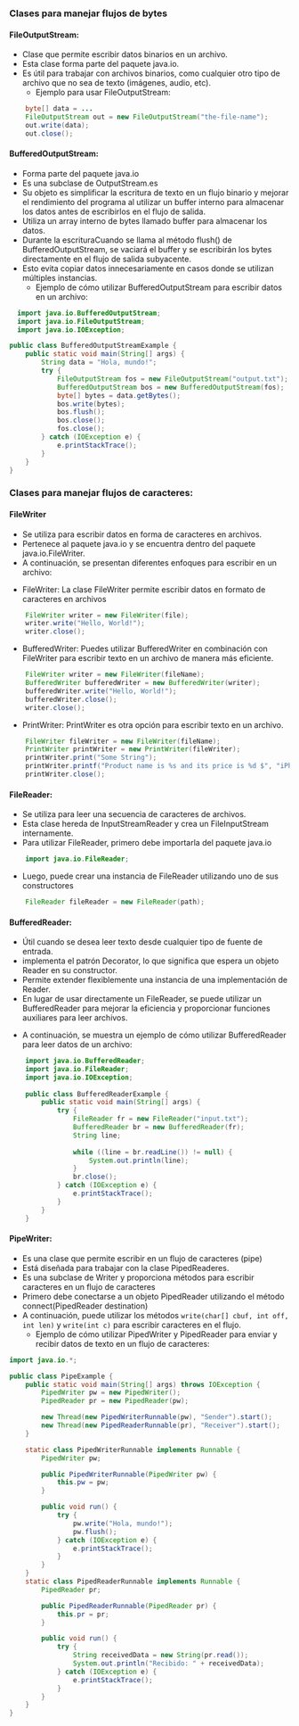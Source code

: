 ### Clases para manejar flujos de bytes

#### FileOutputStream:
- Clase que permite escribir datos binarios en un archivo. 
- Esta clase forma parte del paquete java.io.
- Es útil para trabajar con archivos binarios, como cualquier otro tipo de archivo que no sea de texto (imágenes, audio, etc).
  - Ejemplo para usar FileOutputStream:
```` java
    byte[] data = ...
    FileOutputStream out = new FileOutputStream("the-file-name");
    out.write(data);
    out.close();
````

#### BufferedOutputStream:
- Forma parte del paquete java.io
- Es una subclase de OutputStream.es 
- Su objeto es simplificar la escritura de texto en un flujo binario y mejorar el rendimiento del programa 
al utilizar un buffer interno para almacenar los datos antes de escribirlos en el flujo de salida.
- Utiliza un array interno de bytes llamado buffer para almacenar los datos.
- Durante la escrituraCuando se llama al método flush() de BufferedOutputStream, 
se vaciará el buffer y se escribirán los bytes directamente en el flujo de salida subyacente.
- Esto evita copiar datos innecesariamente en casos donde se utilizan múltiples instancias.
  - Ejemplo de cómo utilizar BufferedOutputStream para escribir datos en un archivo:

```` java 
  import java.io.BufferedOutputStream;
  import java.io.FileOutputStream;
  import java.io.IOException;

public class BufferedOutputStreamExample {
    public static void main(String[] args) {
        String data = "Hola, mundo!";
        try {
            FileOutputStream fos = new FileOutputStream("output.txt");
            BufferedOutputStream bos = new BufferedOutputStream(fos);
            byte[] bytes = data.getBytes();
            bos.write(bytes);
            bos.flush();
            bos.close();
            fos.close();
        } catch (IOException e) {
            e.printStackTrace();
        }
    }
}
````

### Clases para manejar flujos de caracteres:

#### FileWriter
- Se utiliza para escribir datos en forma de caracteres en archivos. 
- Pertenece al paquete java.io y se encuentra dentro del paquete java.io.FileWriter.
- A continuación, se presentan diferentes enfoques para escribir en un archivo:
* FileWriter: La clase FileWriter permite escribir datos en formato de caracteres en archivos
```` java
    FileWriter writer = new FileWriter(file);
    writer.write("Hello, World!");
    writer.close();
```` 

  * BufferedWriter: Puedes utilizar BufferedWriter en combinación con FileWriter para escribir texto en un archivo de manera más eficiente.
```` java 
    FileWriter writer = new FileWriter(fileName);
    BufferedWriter bufferedWriter = new BufferedWriter(writer);
    bufferedWriter.write("Hello, World!");
    bufferedWriter.close();
    writer.close();
````
* PrintWriter: PrintWriter es otra opción para escribir texto en un archivo.
```` java 
    FileWriter fileWriter = new FileWriter(fileName);
    PrintWriter printWriter = new PrintWriter(fileWriter);
    printWriter.print("Some String");
    printWriter.printf("Product name is %s and its price is %d $", "iPhone", 1000);
    printWriter.close();
````

#### FileReader:
- Se utiliza para leer una secuencia de caracteres de archivos. 
- Esta clase hereda de InputStreamReader y crea un FileInputStream internamente.
- Para utilizar FileReader, primero debe importarla del paquete java.io
````java 
    import java.io.FileReader;
````
- Luego, puede crear una instancia de FileReader utilizando uno de sus constructores
````java 
    FileReader fileReader = new FileReader(path);
````


#### BufferedReader:
- Útil cuando se desea leer texto desde cualquier tipo de fuente de entrada.
- implementa el patrón Decorator, lo que significa que espera un objeto Reader en su constructor.
- Permite extender flexiblemente una instancia de una implementación de Reader.
- En lugar de usar directamente un FileReader, se puede utilizar un BufferedReader para 
mejorar la eficiencia y proporcionar funciones auxiliares para leer archivos.
* A continuación, se muestra un ejemplo de cómo utilizar BufferedReader para leer datos de un archivo:

````java 
    import java.io.BufferedReader;
    import java.io.FileReader;
    import java.io.IOException;
    
    public class BufferedReaderExample {
        public static void main(String[] args) {
            try {
                FileReader fr = new FileReader("input.txt");
                BufferedReader br = new BufferedReader(fr);
                String line;
    
                while ((line = br.readLine()) != null) {
                    System.out.println(line);
                }
                br.close();
            } catch (IOException e) {
                e.printStackTrace();
            }
        }
    }

````

#### PipeWriter:

- Es una clase que permite escribir en un flujo de caracteres (pipe) 
- Está diseñada para trabajar con la clase PipedReaderes.
- Es una subclase de Writer y proporciona métodos para escribir caracteres en un flujo de caracteres
- Primero debe conectarse a un objeto PipedReader utilizando el método connect(PipedReader destination)
- A continuación, puede utilizar los métodos ````write(char[] cbuf, int off, int len)```` y ````write(int c)```` para escribir caracteres en el flujo.
  - Ejemplo de cómo utilizar PipedWriter y PipedReader para enviar y recibir datos de texto en un flujo de caracteres:

````java
import java.io.*;

public class PipeExample {
    public static void main(String[] args) throws IOException {
        PipedWriter pw = new PipedWriter();
        PipedReader pr = new PipedReader(pw);

        new Thread(new PipedWriterRunnable(pw), "Sender").start();
        new Thread(new PipedReaderRunnable(pr), "Receiver").start();
    }

    static class PipedWriterRunnable implements Runnable {
        PipedWriter pw;

        public PipedWriterRunnable(PipedWriter pw) {
            this.pw = pw;
        }

        public void run() {
            try {
                pw.write("Hola, mundo!");
                pw.flush();
            } catch (IOException e) {
                e.printStackTrace();
            }
        }
    }
    static class PipedReaderRunnable implements Runnable {
        PipedReader pr;

        public PipedReaderRunnable(PipedReader pr) {
            this.pr = pr;
        }

        public void run() {
            try {
                String receivedData = new String(pr.read());
                System.out.println("Recibido: " + receivedData);
            } catch (IOException e) {
                e.printStackTrace();
            }
        }
    }
}

````


